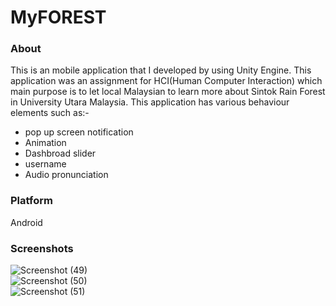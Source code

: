 # MyFOREST  
### About  
This is an mobile application that I developed by using Unity Engine. This application was an assignment for HCI(Human Computer Interaction) which main purpose is to let local Malaysian to learn more about Sintok Rain Forest in University Utara Malaysia. This application has various behaviour elements such as:-  
* pop up screen notification  
* Animation  
* Dashbroad slider  
* username  
* Audio pronunciation  
### Platform  
Android  
### Screenshots  
![Screenshot (49)](https://user-images.githubusercontent.com/55059378/96321731-0fe11b80-1049-11eb-95cb-ad373b3c84a0.png)  
![Screenshot (50)](https://user-images.githubusercontent.com/55059378/96321739-196a8380-1049-11eb-92f9-b1f653e175ab.png)  
![Screenshot (51)](https://user-images.githubusercontent.com/55059378/96321750-225b5500-1049-11eb-89dd-fa4f32910ed1.png)  

